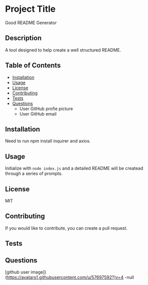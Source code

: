 
# Project Title
Good README Generator

## Description
A tool designed to help create a well structured README.    

## Table of Contents
- [Installation](##-Installation)
- [Usage](##-Usage)
- [License](##-License)
- [Contributing](##-Contributing)
- [Tests](##-Tests)
- [Questions](##-Questions)
    *  User GitHub profie picture
    *  User GitHub email
    
## Installation
Need to run npm install inquirer and axios.

## Usage
Initialize with `node index.js` and a detailed README will be createad through a series of prompts.

## License
MIT

## Contributing
If you would like to contribute, you can create a pull request.

## Tests
[](./ReadME.gif)

## Questions
    
[github user image])(https://avatars1.githubusercontent.com/u/57697592?)v=4
-null
    
